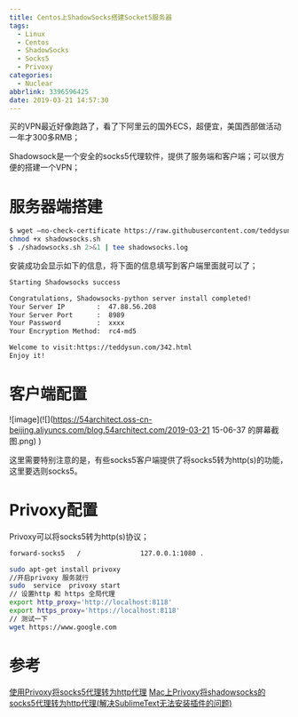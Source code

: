 ```yaml
---
title: Centos上ShadowSocks搭建Socket5服务器
tags:
  - Linux
  - Centos
  - ShadowSocks
  - Socks5
  - Privoxy
categories:
  - Nuclear
abbrlink: 3396596425
date: 2019-03-21 14:57:30
---
```

买的VPN最近好像跑路了，看了下阿里云的国外ECS，超便宜，美国西部做活动一年才300多RMB；

Shadowsock是一个安全的socks5代理软件，提供了服务端和客户端；可以很方便的搭建一个VPN；

# 服务器端搭建
``` bash
$ wget –no-check-certificate https://raw.githubusercontent.com/teddysun/shadowsocks_install/master/shadowsocks.sh
chmod +x shadowsocks.sh
$ ./shadowsocks.sh 2>&1 | tee shadowsocks.log
```
安装成功会显示如下的信息，将下面的信息填写到客户端里面就可以了；
``` bash
Starting Shadowsocks success

Congratulations, Shadowsocks-python server install completed!
Your Server IP        :  47.88.56.208 
Your Server Port      :  8989
Your Password         :  xxxx 
Your Encryption Method:  rc4-md5

Welcome to visit:https://teddysun.com/342.html
Enjoy it!
```

# 客户端配置
![image](![](https://54architect.oss-cn-beijing.aliyuncs.com/blog.54architect.com/2019-03-21 15-06-37 的屏幕截图.png)
)

这里需要特别注意的是，有些socks5客户端提供了将socks5转为http(s)的功能，这里要选则socks5。

# Privoxy配置
Privoxy可以将socks5转为http(s)协议；
``` bash
forward-socks5   /               127.0.0.1:1080 .    
```

``` bash
sudo apt-get install privoxy 
//开启privoxy 服务就行
sudo  service  privoxy start 
// 设置http 和 https 全局代理
export http_proxy='http://localhost:8118'
export https_proxy='https://localhost:8118'
// 测试一下
wget https://www.google.com  
```

# 参考
[使用Privoxy将socks5代理转为http代理](https://blog.csdn.net/li740207611/article/details/52045471)
[Mac上Privoxy将shadowsocks的socks5代理转为http代理(解决SublimeText无法安装插件的问题)](https://blog.csdn.net/yanzi1225627/article/details/51064306)
